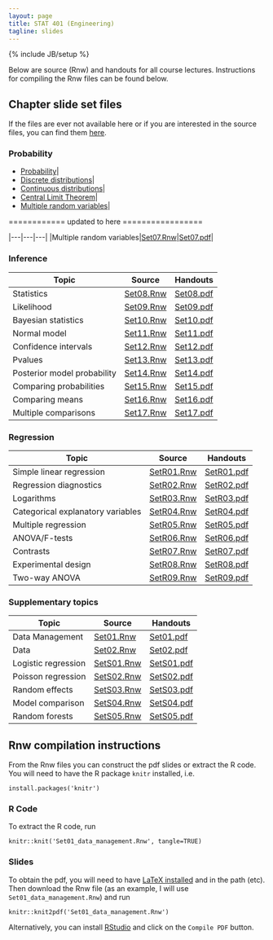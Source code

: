 ```yaml
---
layout: page
title: STAT 401 (Engineering)
tagline: slides
---
```

{% include JB/setup %}

Below are source (Rnw) and handouts for all course lectures. 
Instructions for compiling the Rnw files can be found below.

## Chapter slide set files

If the files are ever not available here or if you are interested in the source
files, 
you can find them [here](https://github.com/jarad/jarad.github.com/tree/master/courses/stat401Eng/slides).

### Probability

- [Probability](Probability/P1-Probability/P1-Probability.pdf)|
- [Discrete distributions](Probability/P2-Discrete_distributions/P2-Discrete_distributions.pdf)|
- [Continuous distributions](Probability/P3-Continuous_distributions/P3-Continuous_distributions.pdf)|
- [Central Limit Theorem](Probability/P4-Central_limit_theorem/P4-Central_limit_theorem.pdf)|
- [Multiple random variables](Probability/P5-Multiple_random_variables/P5-Multiple_random_variables.pdf)|

 ============ updated to here =================

|---|---|---|
|Multiple random variables|[Set07.Rnw](Set07/Set07_multiple_random_variables.Rnw)|[Set07.pdf](Set07/Set07_multiple_random_variables.pdf)|

### Inference

|Topic|Source|Handouts|
|---|---|---|
|Statistics|[Set08.Rnw](Set08/Set08_Statistics.Rnw)|[Set08.pdf](Set08/Set08_Statistics.pdf)|
|Likelihood|[Set09.Rnw](Set09/Set09_likelihood.Rnw)|[Set09.pdf](Set09/Set09_likelihood.pdf)|
|Bayesian statistics|[Set10.Rnw](Set10/Set10_Bayesian_statistics.Rnw)|[Set10.pdf](Set10/Set10_Bayesian_statistics.pdf)|
|Normal model|[Set11.Rnw](Set11/Set11_Normal_model.Rnw)|[Set11.pdf](Set11/Set11_Normal_model.pdf)|
|Confidence intervals|[Set12.Rnw](Set12/Set12_Confidence_intervals.Rnw)|[Set12.pdf](Set12/Set12_Confidence_intervals.pdf)|
|Pvalues|[Set13.Rnw](Set13/Set13_Pvalues.Rnw)|[Set13.pdf](Set13/Set13_Pvalues.pdf)|
|Posterior model probability|[Set14.Rnw](Set14/Set14_Posterior_model_probability.Rnw)|[Set14.pdf](Set14/Set14_Posterior_model_probability.pdf)|
|Comparing probabilities|[Set15.Rnw](Set15/Set15_Comparing_probabilities.Rnw)|[Set15.pdf](Set15/Set15_Comparing_probabilities.pdf)|
|Comparing means|[Set16.Rnw](Set16/Set16_Comparing_means.Rnw)|[Set16.pdf](Set16/Set16_Comparing_means.pdf)|
|Multiple comparisons|[Set17.Rnw](Set17/Set17_Multiple_comparisons.Rnw)|[Set17.pdf](Set17/Set17_Multiple_comparisons.pdf)|

### Regression

|Topic|Source|Handouts|
|---|---|---|
|Simple linear regression|[SetR01.Rnw](SetR01/SetR01_Simple_linear_regression.Rnw)|[SetR01.pdf](SetR01/SetR01_Simple_linear_regression.pdf)|  
|Regression diagnostics|[SetR02.Rnw](SetR02/SetR02_Regression_diagnostics.Rnw)|[SetR02.pdf](SetR02/SetR02_Regression_diagnostics.pdf)|  
|Logarithms|[SetR03.Rnw](SetR03/SetR03_Logarithms.Rnw)|[SetR03.pdf](SetR03/SetR03_Logarithms.pdf)|  
|Categorical explanatory variables |[SetR04.Rnw](SetR04/SetR04_Categorical_explanatory_variables.Rnw)|[SetR04.pdf](SetR04/SetR04_Categorical_explanatory_variables.pdf)|  
|Multiple regression|[SetR05.Rnw](SetR05/SetR05_Multiple_regression.Rnw)|[SetR05.pdf](SetR05/SetR05_Multiple_regression.pdf)| 
|ANOVA/F-tests|[SetR06.Rnw](SetR06/SetR06_ANOVA_F-tests.Rnw)|[SetR06.pdf](SetR06/SetR06_ANOVA_F-tests.pdf)|  
|Contrasts|[SetR07.Rnw](SetR07/SetR07_Contrasts.Rnw)|[SetR07.pdf](SetR07/SetR07_Contrasts.pdf)|  
|Experimental design|[SetR08.Rnw](SetR08/SetR08_Experimental_design.Rnw)|[SetR08.pdf](SetR08/SetR08_Experimental_design.pdf)|  
|Two-way ANOVA|[SetR09.Rnw](SetR09/SetR09_Two-way_ANOVA.Rnw)|[SetR09.pdf](SetR09/SetR09_Two-way_ANOVA.pdf)|  

### Supplementary topics

|Topic|Source|Handouts|
|---|---|---|
|Data Management|[Set01.Rnw](Set01/Set01_data_management.Rnw)|[Set01.pdf](Set01/Set01_data_management.pdf)|
|Data|[Set02.Rnw](Set02/Set02_data.Rnw)|[Set02.pdf](Set02/Set02_data.pdf)|
|Logistic regression|[SetS01.Rnw](SetS01/SetS01_Logistic_Regression.Rnw)|[SetS01.pdf](SetS01/SetS01_Logistic_Regression.pdf)|
|Poisson regression|[SetS02.Rnw](SetS02/SetS02_Poisson_Regression.Rnw)|[SetS02.pdf](SetS02/SetS02_Poisson_Regression.pdf)|
|Random effects|[SetS03.Rnw](SetS03/SetS03_Random_effects.Rnw)|[SetS03.pdf](SetS03/SetS03_Random_effects.pdf)|
|Model comparison|[SetS04.Rnw](SetS04/SetS04_Model_comparison.Rnw)|[SetS04.pdf](SetS04/SetS04_Model_comparison.pdf)|
|Random forests|[SetS05.Rnw](SetS05/SetS05_Random_forests.Rnw)|[SetS05.pdf](SetS05/SetS05_Random_forests.pdf)|


## Rnw compilation instructions

From the Rnw files you can construct the pdf slides or extract the R code.
You will need to have the R package `knitr` installed, i.e. 

    install.packages('knitr')

### R Code

To extract the R code, run 

    knitr::knit('Set01_data_management.Rnw', tangle=TRUE)


### Slides

To obtain the pdf, 
you will need to have [LaTeX installed](http://en.wikibooks.org/wiki/LaTeX/Installation) and in the path (etc). Then download the Rnw file (as an example, I will use `Set01_data_management.Rnw`) and run

    knitr::knit2pdf('Set01_data_management.Rnw')

Alternatively, you can install [RStudio](http://www.rstudio.com/) and click on the `Compile PDF` button.
